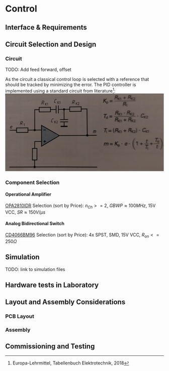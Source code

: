 Control
=======

Interface & Requirements
------------------------

Circuit Selection and Design
----------------------------

### Circuit

TODO: Add feed forward, offset

As the circuit a classical control loop is selected with a reference that should
be tracked by minimizing the error.
The PID controller is implemented using a standard circuit from literature[^TB]:
![PID Controller Circuit](./pid_circuit.png)

[^TB]: Europa-Lehrmittel, Tabellenbuch Elektrotechnik, 2018

### Component Selection

#### Operational Amplifier

[OPA2810IDR][OPA2810IDR] Selection (sort by Price): $n_{Ch} >= 2$, $GBWP
\approx 100 MHz$, 15V VCC, $SR \approx 150 V / \mu s$

[OPA2810IDR]: https://mou.sr/3X9Oofi

#### Analog Bidirectional Switch

[CD4066BM96][CD4066BM96] Selection (sort by Price): 4x SPST, SMD, 15V VCC, $R_{on} <= 250 \Omega$

[CD4066BM96]: https://mou.sr/3MQOnJI

Simulation
----------

TODO: link to simulation files

Hardware tests in Laboratory
----------------------------

Layout and Assembly Considerations
----------------------------------

### PCB Layout

### Assembly

Commissioning and Testing
-------------------------
